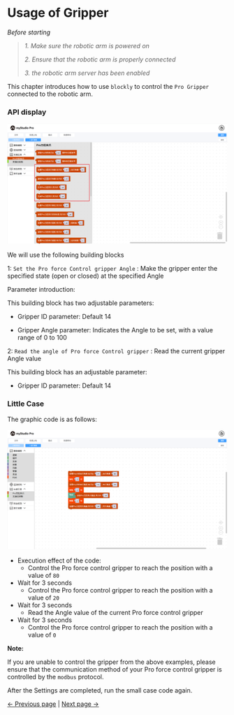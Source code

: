 # Usage of Gripper

*Before starting*

> *1. Make sure the robotic arm is powered on*
>
> *2. Ensure that the robotic arm is properly connected*
>
> *3. the robotic arm server has been enabled*

This chapter introduces how to use `blockly` to control the `Pro Gripper` connected to the robotic arm.

### API display

<img src="../../../../resources/3-FunctionsAndApplications/6.developmentGuide/myStudio/blockly/gripper-1.png" />

We will use the following building blocks

1: `Set the Pro force Control gripper Angle` : Make the gripper enter the specified state (open or closed) at the specified Angle

Parameter introduction:

This building block has two adjustable parameters:

- Gripper ID parameter: Default 14

- Gripper Angle parameter: Indicates the Angle to be set, with a value range of 0 to 100

2: `Read the angle of Pro force Control gripper` : Read the current gripper Angle value

This building block has an adjustable parameter:

- Gripper ID parameter: Default 14

### Little Case

The graphic code is as follows:

<img src="../../../../resources/3-FunctionsAndApplications/6.developmentGuide/myStudio/blockly/gripper-2.png" />

- Execution effect of the code:
  - Control the Pro force control gripper to reach the position with a value of `80`
- Wait for 3 seconds
  - Control the Pro force control gripper to reach the position with a value of `20`
- Wait for 3 seconds
  - Read the Angle value of the current Pro force control gripper
- Wait for 3 seconds
  - Control the Pro force control gripper to reach the position with a value of `0`

**Note:**

If you are unable to control the gripper from the above examples, please ensure that the communication method of your Pro force control gripper is controlled by the `modbus` protocol.

After the Settings are completed, run the small case code again.

[← Previous page](./6.5.5.9-waypoint.md) | [Next page →](../6.5.6-quickmove/6.5.6.1-quickmoveFirstUse.md)